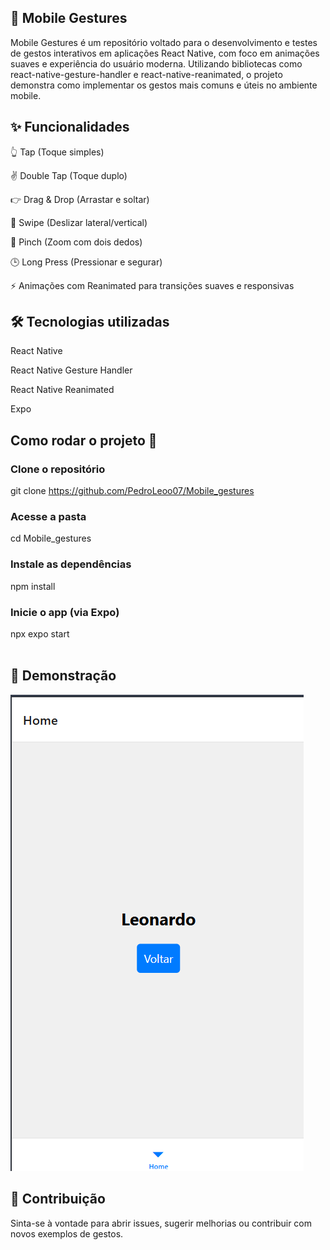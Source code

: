 ## 📱 Mobile Gestures
Mobile Gestures é um repositório voltado para o desenvolvimento e testes de gestos interativos em aplicações React Native, com foco em animações suaves e experiência do usuário moderna. Utilizando bibliotecas como react-native-gesture-handler e react-native-reanimated, o projeto demonstra como implementar os gestos mais comuns e úteis no ambiente mobile.

## ✨ Funcionalidades
👆 Tap (Toque simples)

✌️ Double Tap (Toque duplo)

👉 Drag & Drop (Arrastar e soltar)

🔁 Swipe (Deslizar lateral/vertical)

🤏 Pinch (Zoom com dois dedos)

🕒 Long Press (Pressionar e segurar)

⚡ Animações com Reanimated para transições suaves e responsivas

## 🛠 Tecnologias utilizadas
React Native

React Native Gesture Handler

React Native Reanimated

Expo


## Como rodar o projeto 🚀

### Clone o repositório
git clone https://github.com/PedroLeoo07/Mobile_gestures
### Acesse a pasta
cd Mobile_gestures

### Instale as dependências
npm install

### Inicie o app (via Expo)
npx expo start
<br> <br>

## 📸 Demonstração
![Demonstração de gestos](./assets/print.png)


## 📌 Contribuição
Sinta-se à vontade para abrir issues, sugerir melhorias ou contribuir com novos exemplos de gestos.